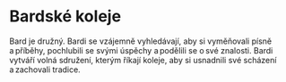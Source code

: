 # Bardské koleje
  
Bard je družný. Bardi se vzájemně vyhledávají, aby si vyměňovali písně a příběhy, pochlubili se svými úspěchy a podělili se o své znalosti. Bardi vytváří volná sdružení, kterým říkají koleje, aby si usnadnili své scházení a zachovali tradice.
<!--stackedit_data:
eyJoaXN0b3J5IjpbMzYxODc1OTM2LDczMDk5ODExNl19
-->